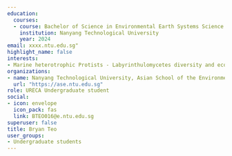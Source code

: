 ```yaml
---
education:
  courses:
  - course: Bachelor of Science in Environmental Earth Systems Science
    institution: Nanyang Technological University
    year: 2024
email: xxxx.ntu.edu.sg"
highlight_name: false
interests:
- Marine heterotrophic Protists - Labyrinthulomycetes diversity and ecology
organizations:
- name: Nanyang Technological University, Asian School of the Environment
  url: "https://ase.ntu.edu.sg"
role: URECA Undergraduate student
social:
- icon: envelope
  icon_pack: fas
  link: BTEO016@e.ntu.edu.sg
superuser: false
title: Bryan Teo
user_groups:
- Undergraduate students
---
```


